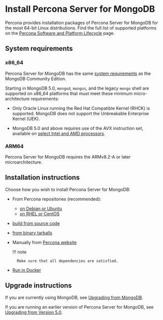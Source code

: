 # Install Percona Server for MongoDB

Percona provides installation packages of Percona Server for MongoDB for the most 64-bit Linux distributions. Find the full list of supported platforms on the [Percona Software and Platform Lifecycle](https://www.percona.com/services/policies/percona-software-platform-lifecycle#mongodb) page.

## System requirements

### x86_64

Percona Server for MongoDB has the same [system requirements](https://www.mongodb.com/docs/v6.0/administration/production-notes/#x86_64) as the MongoDB Community Edition.

Starting in MongoDB 5.0, `mongod`, `mongos`, and the legacy `mongo` shell are supported on x86_64 platforms that must meet these minimum micro-architecture requirements:

* Only Oracle Linux running the Red Hat Compatible Kernel (RHCK) is supported. MongoDB does not support the Unbreakable Enterprise Kernel (UEK).

* MongoDB 5.0 and above requires use of the AVX instruction set, available on 
[select Intel and AMD processors](https://en.wikipedia.org/wiki/Advanced_Vector_Extensions#CPUs_with_AVX). 

### ARM64

Percona Server for MongoDB requires the ARMv8.2-A or later microarchitecture.

## Installation instructions

Choose how you wish to install Percona Server for MongoDB:

* From Percona repositories (recommended):

    * [on Debian or Ubuntu](apt.md#apt)
    * [on RHEL or CentOS](yum.md#yum)

* [build from source code](source.md)
* [from binary tarballs](tarball.md)
* Manually from [Percona website](https://www.percona.com/downloads/percona-server-mongodb-6.0/)
   
    !!! note

        Make sure that all dependencies are satisfied.

* [Run in Docker](docker.md)


## Upgrade instructions

If you are currently using MongoDB, see [Upgrading from MongoDB](upgrade-from-mongodb.md).

If you are running an earlier version of Percona Server for MongoDB, see [Upgrading from Version 5.0](upgrade-from-50.md).

